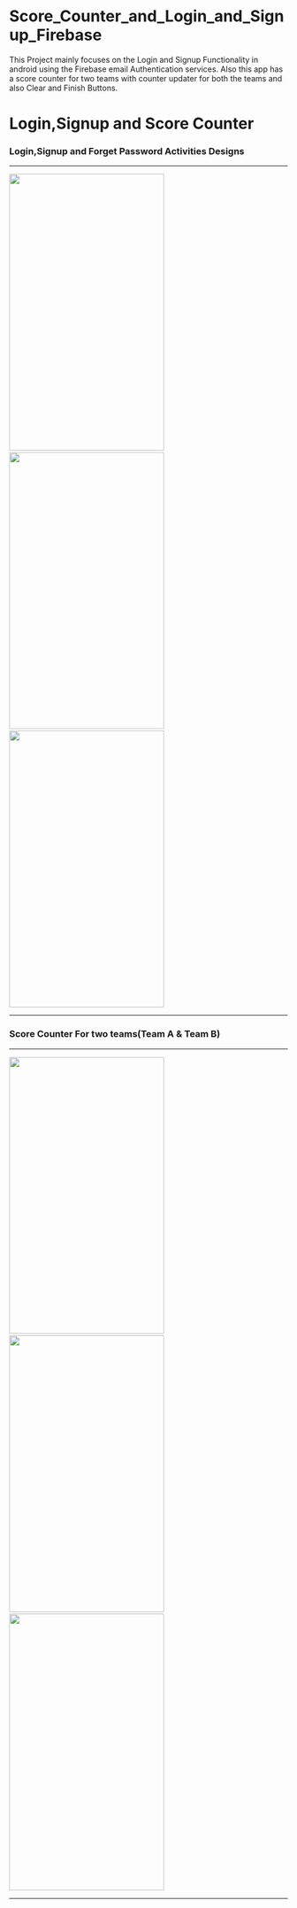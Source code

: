 # Score_Counter_and_Login_and_Signup_Firebase
This Project mainly focuses on the Login and Signup Functionality in android using the Firebase email Authentication services. Also this app has a score counter for two teams with counter updater for both the teams and also Clear and Finish Buttons.
<h1>Login,Signup and Score Counter</h1>
<h3>Login,Signup and Forget Password Activities Designs</h3>
<hr width="100%" height="2" color="red" >
<div class="col-md-4">
<img src="https://github.com/Bikiprasad/Score_Counter_and_Login-Signup_Firebase/blob/master/Login.jpg" height="500px" width="280"/>&nbsp
<img src="https://github.com/Bikiprasad/Score_Counter_and_Login-Signup_Firebase/blob/master/signup.jpg" height="500px" width="280"/>&nbsp
<img src="https://github.com/Bikiprasad/Score_Counter_and_Login-Signup_Firebase/blob/master/forgetpassword.jpg" height="500px" width="280"/>
</div>
<hr width="100%" height="2" color="red" >
<h3>Score Counter For two teams(Team A & Team B)</h3>
<hr width="100%" height="2" color="red" >
<div class="col-md-4">
<img src="https://github.com/Bikiprasad/Score_Counter_and_Login-Signup_Firebase/blob/master/tiebreaker.jpg" height="500px" width="280"/>&nbsp
<img src="https://github.com/Bikiprasad/Score_Counter_and_Login-Signup_Firebase/blob/master/matchfinished.jpg" height="500px" width="280"/>&nbsp
<img src="https://github.com/Bikiprasad/Score_Counter_and_Login-Signup_Firebase/blob/master/win.jpg" height="500px" width="280"/>
</div>
<hr width="100%" height="2" color="red" >
